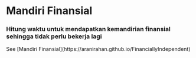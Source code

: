 # Mandiri Finansial

<h3>Hitung waktu untuk mendapatkan kemandirian finansial sehingga tidak perlu bekerja lagi</h3>
See [Mandiri Finansial](https://aranirahan.github.io/FinanciallyIndependent)
